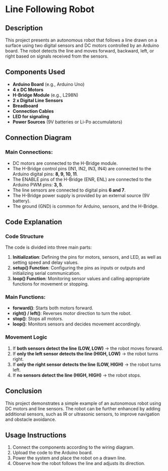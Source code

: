 # Line Following Robot

## Description
This project presents an autonomous robot that follows a line drawn on a surface using two digital sensors and DC motors controlled by an Arduino board. The robot detects the line and moves forward, backward, left, or right based on signals received from the sensors.

## Components Used
- **Arduino Board** (e.g., Arduino Uno)
- **4 x DC Motors**
- **H-Bridge Module** (e.g., L298N)
- **2 x Digital Line Sensors**
- **Breadboard**
- **Connection Cables**
- **LED for signaling**
- **Power Sources** (9V batteries or Li-Po accumulators)

## Connection Diagram
### Main Connections:
- DC motors are connected to the H-Bridge module.
- The H-Bridge control pins (IN1, IN2, IN3, IN4) are connected to the Arduino digital pins: **8, 9, 10, 11**.
- The ENABLE pins of the H-Bridge (ENR, ENL) are connected to the Arduino PWM pins: **3, 5**.
- The line sensors are connected to digital pins **6 and 7**.
- The H-Bridge power supply is provided by an external source (9V battery).
- The ground (GND) is common for Arduino, sensors, and the H-Bridge.

## Code Explanation
### Code Structure
The code is divided into three main parts:
1. **Initialization**: Defining the pins for motors, sensors, and LED, as well as setting speed and delay values.
2. **setup() Function**: Configuring the pins as inputs or outputs and initializing serial communication.
3. **loop() Function**: Monitoring sensor values and calling appropriate functions for movement or stopping.

### Main Functions:
- **forward()**: Starts both motors forward.
- **right() / left()**: Reverses motor direction to turn the robot.
- **stop()**: Stops all motors.
- **loop()**: Monitors sensors and decides movement accordingly.

### Movement Logic
1. If **both sensors detect the line (LOW, LOW)** → the robot moves forward.
2. If **only the left sensor detects the line (HIGH, LOW)** → the robot turns right.
3. If **only the right sensor detects the line (LOW, HIGH)** → the robot turns left.
4. If **no sensors detect the line (HIGH, HIGH)** → the robot stops.

## Conclusion
This project demonstrates a simple example of an autonomous robot using DC motors and line sensors. The robot can be further enhanced by adding additional sensors, such as IR or ultrasonic sensors, to improve navigation and obstacle avoidance.

## Usage Instructions
1. Connect the components according to the wiring diagram.
2. Upload the code to the Arduino board.
3. Power the system and place the robot on a drawn line.
4. Observe how the robot follows the line and adjusts its direction.

